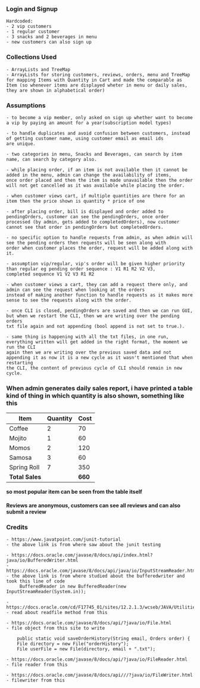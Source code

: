 ### Login and Signup
    Hardcoded: 
    - 2 vip customers 
    - 1 regular customer 
    - 3 snacks and 2 beverages in menu
    - new customers can also sign up

### Collections Used
    - ArrayLists and TreeMap
    - ArrayLists for storing customers, reviews, orders, menu and TreeMap for mapping Items with Quantity in Cart and made the comparable as 
    Item (so whenever items are displayed wheter in menu or daily sales, they are shown in alphabetical order)

### Assumptions
    - to become a vip member, only asked on sign up whether want to become a vip by paying an amount for a year(subscription model types)

    - to handle duplicates and avoid confusion between customers, instead of getting customer name, using customer email as email ids 
    are unique.

    - two categories in menu, Snacks and Beverages, can search by item name, can search by category also.

    - while placing order, if an item is not available then it cannot be added in the menu, admin can change the availability of items, 
    once order placed and then the item is made unavailable then the order will not get cancelled as it was available while placing the order.
    
    - when customer views cart, if multiple quantities are there for an item then the price shown is quantity * price of one
    
    - after placing order, bill is displayed and order added to pendingOrders, customer can see the pendingOrders, once order 
    processed (by admin, gets added to completedOrders), now customer cannot see that order in pendingOrders but completedOrders.
    
    - no specific option to handle requests from admin, as when admin will see the pending orders then requests will be seen along with 
    order when customer places the order, request will be added along with it.
    
    - assumption vip/regular, vip's order will be given higher priority than regular eg pending order sequence : V1 R1 R2 V2 V3, 
    completed sequence V1 V2 V3 R1 R2
    
    - when customer views a cart, they can add a request there only, and admin can see the request when looking at the orders 
    instead of making another function to handle requests as it makes more sense to see the requests along with the order.

    - once CLI is closed, pendingOrders are saved and then we can run GUI, but when we restart the CLI, then we are writing over the pending orders 
    txt file again and not appending (bool append is not set to true.).

    - same thing is happening with all the txt files, in one run, everything written will get added in the right format, the moment we run the CLI
    again then we are writing over the previous saved data and not appending it as now it is a new cycle as it wasn't mentioned that when restarting
    the CLI, the content of previous cycle of CLI should remain in new cycle.

### When admin generates daily sales report, i have printed a table kind of thing in which quantity is also shown, something like this

| Item            | Quantity | Cost    |
|-----------------|----------|---------|
| Coffee          | 2        | 70      |
| Mojito          | 1        | 60      |
| Momos           | 2        | 120     |
| Samosa          | 3        | 60      |
| Spring Roll     | 7        | 350     |
| **Total Sales** |          | **660** |

**so most popular item can be seen from the table itself**  

#### Reviews are anonymous, customers can see all reviews and can also submit a review

### Credits
    - https://www.javatpoint.com/junit-tutorial
    - the above link is from where saw about the junit testing

    - https://docs.oracle.com/javase/8/docs/api/index.html?java/io/BufferedWriter.html
    - https://docs.oracle.com/javase/8/docs/api/java/io/InputStreamReader.html
    - the above link is from where studied about the bufferedwriter and took this line of code
         BufferedReader in new BufferedReader(new InputStreamReader(System.in));

    - https://docs.oracle.com/cd/F17745_01/sites/12.2.1.3/wcseb/JAVA/Utilities_readFile.html
    - read about readfile method from this

    - https://docs.oracle.com/javase/8/docs/api/?java/io/File.html
    - file object from this site to write 

        public static void saveOrderHistory(String email, Orders order) {
        File directory = new File("orderHistory");
        File userFile = new File(directory, email + ".txt");

    - https://docs.oracle.com/javase/8/docs/api/?java/io/FileReader.html
    - file reader from this

    - https://docs.oracle.com/javase/8/docs/api///?java/io/FileWriter.html
    - filewriter from this